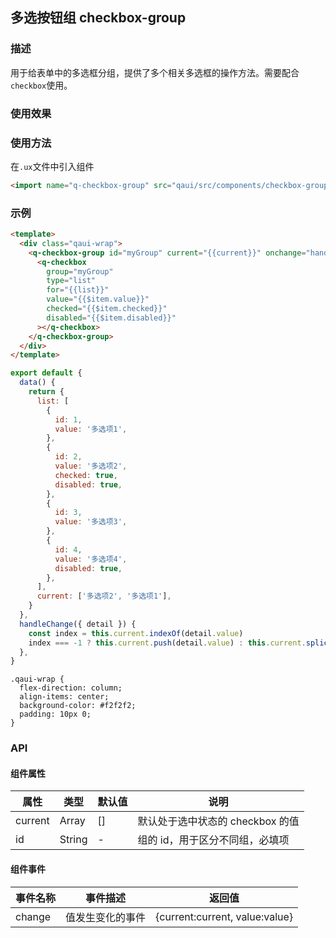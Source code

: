 ## 多选按钮组 checkbox-group

### 描述

用于给表单中的多选框分组，提供了多个相关多选框的操作方法。需要配合`checkbox`使用。

### 使用效果

<preview url="https://editor.quickapp.cn/preview/2009/Yz/2009YzjNs0Tl/build/pages/button"/>

### 使用方法

在`.ux`文件中引入组件

```html
<import name="q-checkbox-group" src="qaui/src/components/checkbox-group/index"></import>
```

### 示例

```html
<template>
  <div class="qaui-wrap">
    <q-checkbox-group id="myGroup" current="{{current}}" onchange="handleChange">
      <q-checkbox
        group="myGroup"
        type="list"
        for="{{list}}"
        value="{{$item.value}}"
        checked="{{$item.checked}}"
        disabled="{{$item.disabled}}"
      ></q-checkbox>
    </q-checkbox-group>
  </div>
</template>
```

```js
export default {
  data() {
    return {
      list: [
        {
          id: 1,
          value: '多选项1',
        },
        {
          id: 2,
          value: '多选项2',
          checked: true,
          disabled: true,
        },
        {
          id: 3,
          value: '多选项3',
        },
        {
          id: 4,
          value: '多选项4',
          disabled: true,
        },
      ],
      current: ['多选项2', '多选项1'],
    }
  },
  handleChange({ detail }) {
    const index = this.current.indexOf(detail.value)
    index === -1 ? this.current.push(detail.value) : this.current.splice(index, 1)
  },
}
```

```less
.qaui-wrap {
  flex-direction: column;
  align-items: center;
  background-color: #f2f2f2;
  padding: 10px 0;
}
```

### API

#### 组件属性

| 属性    | 类型   | 默认值 | 说明                             |
| ------- | ------ | ------ | -------------------------------- |
| current | Array  | []     | 默认处于选中状态的 checkbox 的值 |
| id      | String | -      | 组的 id，用于区分不同组，必填项  |

#### 组件事件

| 事件名称 | 事件描述         | 返回值                         |
| -------- | ---------------- | ------------------------------ |
| change   | 值发生变化的事件 | {current:current, value:value} |

